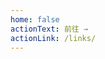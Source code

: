 ```yaml
---
home: false
actionText: 前往 →
actionLink: /links/
---
```

<script>
window.location.href = '/links'
</script>